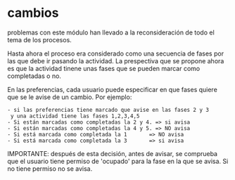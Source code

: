 # cambios

problemas con este módulo han llevado a la reconsideración de todo el tema de los procesos.

Hasta ahora el proceso era considerado como una secuencia de fases por las que debe ir pasando la actividad.
La prespectiva que se propone ahora es que la actividad tinene unas fases que se pueden marcar como completadas o no.

En las preferencias, cada usuario puede especificar en que fases quiere que se le avise de un cambio.
Por ejemplo:

	- si las preferencias tiene marcado que avise en las fases 2 y 3 
	 y una actividad tiene las fases 1,2,3,4,5
	- Si están marcadas como completadas la 2 y 4. => si avisa
	- Si están marcadas como completadas la 4 y 5. => NO avisa
	- Si está marcada como completada la 1		 => NO avisa
	- Si está marcada como completada la 3		 => si avisa


IMPORTANTE: después de esta decisión, antes de avisar, se comprueba que el usuario tiene permiso de 'ocupado' para la fase en la que se avisa. Si no tiene permiso no se avisa.